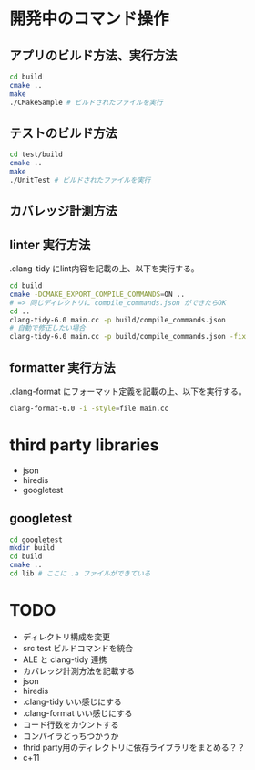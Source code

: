 # 開発中のコマンド操作
## アプリのビルド方法、実行方法

```bash
cd build
cmake ..
make
./CMakeSample # ビルドされたファイルを実行
```

## テストのビルド方法

```bash
cd test/build
cmake ..
make
./UnitTest # ビルドされたファイルを実行
```

## カバレッジ計測方法

## linter 実行方法

.clang-tidy にlint内容を記載の上、以下を実行する。

```bash
cd build
cmake -DCMAKE_EXPORT_COMPILE_COMMANDS=ON ..
# => 同じディレクトリに compile_commands.json ができたらOK
cd ..
clang-tidy-6.0 main.cc -p build/compile_commands.json
# 自動で修正したい場合
clang-tidy-6.0 main.cc -p build/compile_commands.json -fix
```

## formatter 実行方法

.clang-format にフォーマット定義を記載の上、以下を実行する。

```bash
clang-format-6.0 -i -style=file main.cc
```

# third party libraries

- json
- hiredis
- googletest

## googletest

```bash
cd googletest
mkdir build
cd build
cmake ..
cd lib # ここに .a ファイルができている
```

# TODO

- ディレクトリ構成を変更
- src test ビルドコマンドを統合
- ALE と clang-tidy 連携
- カバレッジ計測方法を記載する
- json
- hiredis
- .clang-tidy いい感じにする
- .clang-format いい感じにする
- コード行数をカウントする
- コンパイラどっちつかうか
- thrid party用のディレクトリに依存ライブラリをまとめる？？
- c+11

